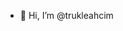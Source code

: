 - 👋 Hi, I’m @trukleahcim

<!---
trukleahcim/trukleahcim is a ✨ special ✨ repository because its `README.md` (this file) appears on your GitHub profile.
You can click the Preview link to take a look at your changes.
--->
